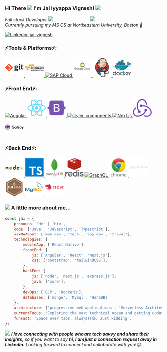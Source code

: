 ### Hi There <img src="https://media.giphy.com/media/hvRJCLFzcasrR4ia7z/giphy.gif" width="25px"> I'm Jai Iyyappa Vignesh! <img src="https://media.giphy.com/media/12oufCB0MyZ1Go/giphy.gif" width="50">

<img align='right' src="https://media.giphy.com/media/M9gbBd9nbDrOTu1Mqx/giphy.gif" width="230">
<p><em>Full stack Developer <img src="https://media.giphy.com/media/WUlplcMpOCEmTGBtBW/giphy.gif" width="30"> <br>
Currently pursuing my MS CS at Northeastern University, Boston 🌱
</em></p>

[![Linkedin: jai-vignesh](https://img.shields.io/badge/JaiVignesh%20-blue?style=flat-square&logo=linkedin&labelColor=blue&link=https://www.linkedin.com/in/jai-iyyappa-vignesh-m-neu/)](https://www.linkedin.com/in/jai-iyyappa-vignesh-m-neu/)

### ⚡Tools & Platforms⚡:

<p align="left"> 
<a href="https://www.git.org/" target="_blank"> <img src="https://raw.githubusercontent.com/devicons/devicon/master/icons/git/git-original-wordmark.svg" alt="Docker" width="60" height="60"/> </a>
<a href="https://www.cloud.google.com/" target="_blank"> <img src="https://raw.githubusercontent.com/devicons/devicon/master/icons/amazonwebservices/amazonwebservices-original-wordmark.svg" alt="AWS" width="60" height="60"/> </a>
<a href="https://www.sap.com/products/cloud-platform.html" target="_blank"> <img src="https://www.sap.com/content/dam/application/shared/logos/sap-logo-svg.svg" alt="SAP Cloud" width="60" height="60"/> </a>
<a href="https://www.cloud.google.com/" target="_blank"> <img src="https://raw.githubusercontent.com/devicons/devicon/master/icons/googlecloud/googlecloud-original-wordmark.svg" alt="GCP" width="60" height="60"/> </a>
<a href="https://jenkins.io/" target="_blank"> <img src="https://raw.githubusercontent.com/devicons/devicon/master/icons/jenkins/jenkins-original.svg" alt="Jenkins" width="60" height="60"/> </a>
<a href="https://www.docker.com/" target="_blank"> <img src="https://raw.githubusercontent.com/devicons/devicon/master/icons/docker/docker-original-wordmark.svg" alt="Docker" width="60" height="60"/> </a>
</p>

### ⚡Front End⚡:

<p align="left"> 
<a href="https://angular.io/" target="_blank"> <img src="https://angular.io/assets/images/logos/angular/angular.svg" alt="Angular" width="60" height="60"/> </a> 
<a href="https://reactjs.org/" target="_blank"> <img src="https://raw.githubusercontent.com/devicons/devicon/master/icons/react/react-original.svg" alt="React" width="60" height="60"/> </a>
<a href="https://getbootstrap.com/" target="_blank"> <img src="https://raw.githubusercontent.com/devicons/devicon/master/icons/bootstrap/bootstrap-plain.svg" alt="Bootstrap" width="60" height="60"/> </a> 
<a href="https://styled-components.com/" target="_blank"> <img src="https://raw.githubusercontent.com/styled-components/brand/master/styled-components.png" alt="styled components" width="60" height="60"/> </a> 
<a href="https://nextjs.org/" target="_blank"> <img src="https://upload.wikimedia.org/wikipedia/commons/thumb/8/8e/Nextjs-logo.svg/800px-Nextjs-logo.svg.png" alt="Next.js" width="60" height="60"/> </a>
<a href="https://redux.js.org/" target="_blank"> <img src="https://raw.githubusercontent.com/devicons/devicon/master/icons/redux/redux-original.svg" alt="Next.js" width="60" height="60"/> </a>
<a href="https://www.gatsbyjs.com/" target="_blank"> <img src="https://raw.githubusercontent.com/devicons/devicon/master/icons/gatsby/gatsby-original-wordmark.svg" alt="Next.js" width="60" height="60"/> </a>
</p>

### ⚡Back End⚡:

<p align="left"> 
<a href="https://nodejs.org/en/" target="_blank"> <img src="https://raw.githubusercontent.com/devicons/devicon/master/icons/nodejs/nodejs-original-wordmark.svg" alt="Node.js" width="60" height="60"/> </a>
<a href="https://nextjs.org/" target="_blank"> <img src="https://raw.githubusercontent.com/devicons/devicon/master/icons/typescript/typescript-plain.svg" alt="TypeScript" width="60" height="60"/> </a>
<a href="https://nextjs.org/" target="_blank"> <img src="https://raw.githubusercontent.com/devicons/devicon/master/icons/mongodb/mongodb-original-wordmark.svg" alt="MongoDB" width="60" height="60"/> </a>
<a href="https://redis.io/" target="_blank"> <img src="https://raw.githubusercontent.com/devicons/devicon/master/icons/redis/redis-original-wordmark.svg" alt="Redis" width="60" height="60"/> </a>
<a href="https://graphql.org/" target="_blank"> <img src="https://hackernoon.com/hn-images/1*Fz_DTbJptm_S7GccttSFVw.png" alt="GraphQL" width="80" height="60"/> </a>
<a href="https://developer.chrome.com/" target="_blank"> <img src="https://raw.githubusercontent.com/devicons/devicon/master/icons/chrome/chrome-original-wordmark.svg" alt="Chrome" width="60" height="60"/> </a>
<a href="https://www.electronjs.org/" target="_blank"> <img src="https://raw.githubusercontent.com/devicons/devicon/master/icons/electron/electron-original-wordmark.svg" alt="Electron" width="60" height="60"/> </a>
<a href="https://mochajs.org/" target="_blank"> <img src="https://raw.githubusercontent.com/devicons/devicon/master/icons/mocha/mocha-plain.svg" alt="Mocha Test" width="60" height="60"/> </a>
<a href="https://www.mysql.com/" target="_blank"> <img src="https://raw.githubusercontent.com/devicons/devicon/master/icons/mysql/mysql-original-wordmark.svg" alt="MySQL" width="60" height="60"/> </a>
<a href="https://nestjs.com/" target="_blank"> <img src="https://raw.githubusercontent.com/devicons/devicon/master/icons/nestjs/nestjs-plain-wordmark.svg" alt="NestJS" width="60" height="60"/> </a>
</p>

### <img src="https://media.giphy.com/media/VgCDAzcKvsR6OM0uWg/giphy.gif" width="50"> A little more about me...

```javascript
const jai = {
	pronouns: 'He' | 'Him',
	code: ['Java', 'Javascript', 'Typescript'],
	askMeAbout: ['web dev', 'tech', 'app dev', 'travel'],
	technologies: {
		mobileApp: ['React Native'],
		frontEnd: {
			js: ['Angular', 'React', 'Next.js'],
			css: ['bootstrap', 'tailwindCSS'],
		},
		backEnd: {
			js: ['node', 'nest.js', 'express.js'],
			java: ['core'],
		},
		devOps: ['GCP', 'Docker🐳'],
		databases: ['mongo', 'MySql', 'HanaDB]
	},
	architecture: ['progressive web applications', 'Serverless Architecture', 'Single page applications'],
	currentFocus: 'Exploring the vast technical ocean and getting updated 👀',
	funFact: 'Space over tabs, always!!😆. Just kidding',
};
```



<img src="https://media.giphy.com/media/LnQjpWaON8nhr21vNW/giphy.gif" width="60"> <em><b>I love connecting with people who are tech savvy and share their insights,</b> so if you want to say <b>hi, I am just a connection request away in LinkedIn.</b> Looking forward to connect and collaborate with you!😊.</em>

<!---
JaiVigneshM/JaiVigneshM is a ✨ special ✨ repository because its `README.md` (this file) appears on your GitHub profile.
You can click the Preview link to take a look at your changes.
--->
<!---
jaivignesh23/jaivignesh23 is a ✨ special ✨ repository because its `README.md` (this file) appears on your GitHub profile.
You can click the Preview link to take a look at your changes.
--->
